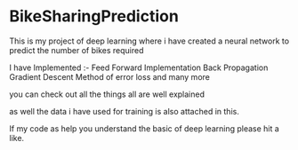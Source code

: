 # BikeSharingPrediction
This is my project of deep learning where i have created a neural network to predict the number of bikes required

I have Implemented :- 
Feed Forward Implementation
Back Propagation
Gradient Descent Method of error loss
and many more

you can check out all the things
all are well explained 

as well the data i have used for training is also attached in this.

If my code as help you understand the basic of deep learning 
please hit a like.

